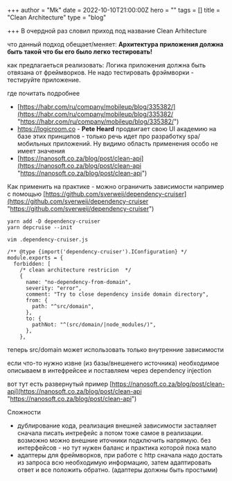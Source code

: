 +++
author = "Mk"
date = 2022-10-10T21:00:00Z
hero = ""
tags = []
title = "Clean Architecture"
type = "blog"

+++
В очердной раз словил приход под название Clean Arhitecture

что данный подход обещает/меняет: **Архитектура приложения  должна быть такой что бы его было легко тестировать!**

как предлагаеться реализовать: Логика приложения должна быть отвязана от фреймворков. Не надо тестировать фрэймворки - тестируйте приложение.

где почитать подробнее

* [https://habr.com/ru/company/mobileup/blog/335382/](https://habr.com/ru/company/mobileup/blog/335382/ "https://habr.com/ru/company/mobileup/blog/335382/")
* https://logicroom.co - **Pete Heard** продвигает свою UI академию на базе этих принципов - только речь идет про разработку spa/мобильных приложений. Ну видимо область применения особо не имеет значения
* [https://nanosoft.co.za/blog/post/clean-api](https://nanosoft.co.za/blog/post/clean-api "https://nanosoft.co.za/blog/post/clean-api")

Как применить на практике - можно ограничить зависимости например с помощью [https://github.com/sverweij/dependency-cruiser](https://github.com/sverweij/dependency-cruiser "https://github.com/sverweij/dependency-cruiser") 

    yarn add -D dependency-cruiser
    yarn depcruise --init

`vim .dependency-cruiser.js`

    /** @type {import('dependency-cruiser').IConfiguration} */
    module.exports = {
      forbidden: [
        /* clean architecture restricion  */
        {
          name: "no-dependency-from-domain",
          severity: "error",
          comment: "Try to close dependency inside domain directory",
          from: {
            path: "^src/domain",
          },
          to: {
            pathNot: "^(src/domain/|node_modules/)",
          },
        },

теперь src/domain может использовать только внутренние зависимости

если что-то нужно извне (из базы/внешенего источника) необходимое описываем в интефрейсее и поставляем через dependency injection

вот тут есть развернутый пример [https://nanosoft.co.za/blog/post/clean-api](https://nanosoft.co.za/blog/post/clean-api "https://nanosoft.co.za/blog/post/clean-api")

Сложности

* дублирование кода, реализация внешней зависимости заставляет сначала писать интрефейс а потом тоже самое в реализации. возможно можно внешние иточники подключить напрямую. без интерфейсов - но тут нужен баланс и практика которой пока мало
* адаптеры для фреймворков, при работе с http сначала надо достать из запроса всю необходимую информацию, затем адаптировать ответ и все положить обратно. (адаптеры должны быть простыми)